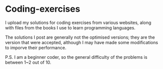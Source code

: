 # Coding-exercises

I upload my solutions for coding exercises from various websites, along with
files from the books I use to learn programming languages.

The solutions I post are generally not the optimised versions; they are the
version that were accepted, although I may have made some modifications to
imporve their performance.

P.S. I am a beginner coder, so the general difficulty of the problems is
between 1~2 out of 10.
